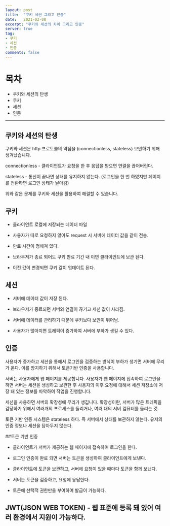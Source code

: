 ```yaml
---
layout: post
title:  "쿠키 세션 그리고 인증"
date:   2021-02-08
excerpt: "쿠키와 세션의 차이 그리고 인증"
server: true
tag:
- 쿠키
- 세션
- 인증
comments: false
---
```



# 목차
* 쿠키와 세션의 탄생
* 쿠키
* 세션
* 인증

---


## 쿠키와 세션의 탄생
쿠키와 세션은 http 프로토콜의 약점을 (connectionless, stateless) 보안하기 위해 생겨났습니다. 

connectionless - 클라이언트가 요청을 한 후 응답을 받으면 연결을 끊어버린다.

stateless - 통신이 끝나면 상태를 유지하지 않는다. (로그인을 한 번 하였지만 페이지를 전환하면 로그인 상태가 날아감)

위와 같은 문제를 쿠키와 세션을 활용하여 해결할 수 있습니다.

## 쿠키

- 클라이언트 로컬에 저장되는 데이터 파일

- 사용자가 따로 요청하지 않아도 request 시 서버에 데이터 값을 같이 전송.

- 만료 시간이 정해져 있다.

- 브라우저가 종료 되어도 쿠키 만료 기간 내 이면 클라이언트에 보관 된다.

- 이전 값이 변경되면 쿠키 값이 업데이트 된다.

## 세션

- 서버에 데이터 값이 저장 된다.

- 브라우저가 종료되면 서버와 연결이 끊기고 세션 값이 사라짐.

- 서버에 데이터를 관리하기 때문에 쿠키보다 보안이 뛰어남. 

- 사용자가 많아지면 트레픽이 증가하여 서버에 부하가 생길 수 있다.

## 인증

사용자가 증가하고 세션을 통해서 로그인을 검증하는 방식이 부하가 생기면 서버에 무리가 온다.
이를 방지하기 위해서 토큰기반 인증을 사용합니다.

서버는 사용자에게 웹 페이지를 제공합니다. 사용자가 웹 페이지에 접속하여 로그인을 하면 서버는 세션을 생성하고 보관한 후 사용자의 이후 요청에 대해서 세션 저장소에 저장 돼 있는 정보를 파악하여 작업을 진행합니다. 

세션을 사용하면 서버의 확장성에 무리가 생깁니다. 확장성이란, 서버가 많은 트레픽을 감당하기 위해서 여러개의 프로세스를 돌리거나, 여러 대의 서버 컴퓨터를 돌리는 것.

토큰 기반 인증 시스템은 stateless 하다. 즉 서버에서 상태를 보관하지 않는다. 유저의 인증 정보나 세션을 담아두지 않는다. 

##토큰 기반 인증  

- 클라이언트가 서버가 제공하는 웹 페이지에 접속하여 로그인을 한다.

- 로그인 인증이 완료 되면 서버는 토큰을 생성하여 클라이언트에게 보낸다.

- 클라이언트에 토큰을 보관하고, 서버에 요청이 있을 때마다 토큰을 함께 보낸다.

- 서버는 토큰을 검증하고, 요청에 응답한다.

- 토큰에 선택적 권한만을 부여하여 발급이 가능하다. 

JWT(JSON WEB TOKEN) - 웹 표준에 등록 돼 있어 여러 환경에서 지원이 가능하다.
---



